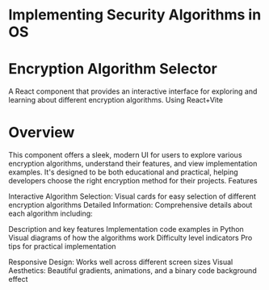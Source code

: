 # Implementing Security Algorithms in OS 
# Encryption Algorithm Selector
A React component that provides an interactive interface for exploring and learning about different encryption algorithms.
Using React+Vite 
# Overview
This component offers a sleek, modern UI for users to explore various encryption algorithms, understand their features, and view implementation examples. It's designed to be both educational and practical, helping developers choose the right encryption method for their projects.
Features

Interactive Algorithm Selection: Visual cards for easy selection of different encryption algorithms
Detailed Information: Comprehensive details about each algorithm including:

Description and key features
Implementation code examples in Python
Visual diagrams of how the algorithms work
Difficulty level indicators
Pro tips for practical implementation


Responsive Design: Works well across different screen sizes
Visual Aesthetics: Beautiful gradients, animations, and a binary code background effect
